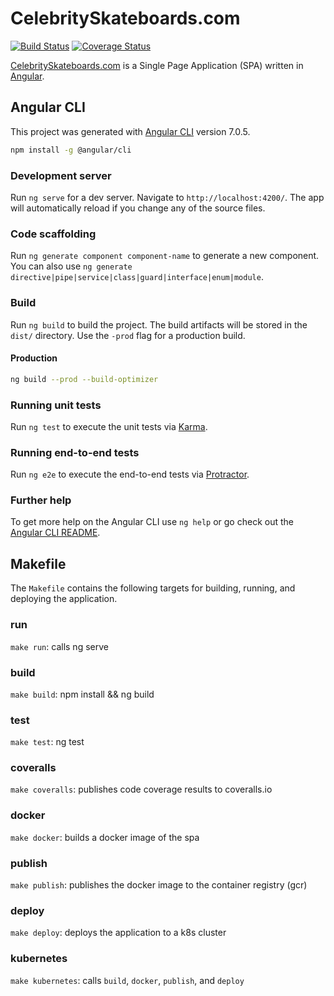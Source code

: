 # CelebritySkateboards.com

[![Build Status](https://jenkins.derekpedersen.com/buildStatus/icon?job=derekpedersen/celebrityskateboards-spa-angular/main&style=plastic&.png)](https://jenkins.derekpedersen.com/job/derekpedersen/job/celebrityskateboards-spa-angular/job/main/)
[![Coverage Status](https://coveralls.io/repos/github/derekpedersen/celebrityskateboards-spa-angular/badge.png?branch=main)](https://coveralls.io/github/derekpedersen/celebrityskateboards-spa-angular)

[CelebritySkateboards.com](https://celebrityskateboards.com) is a Single Page Application (SPA) written in [Angular](https://angular.io).

## Angular CLI

This project was generated with [Angular CLI](https://github.com/angular/angular-cli) version 7.0.5.

```bash
npm install -g @angular/cli
```

### Development server

Run `ng serve` for a dev server. Navigate to `http://localhost:4200/`. The app will automatically reload if you change any of the source files.

### Code scaffolding

Run `ng generate component component-name` to generate a new component. You can also use `ng generate directive|pipe|service|class|guard|interface|enum|module`.

### Build

Run `ng build` to build the project. The build artifacts will be stored in the `dist/` directory. Use the `-prod` flag for a production build.

#### Production

```bash
ng build --prod --build-optimizer
```

### Running unit tests

Run `ng test` to execute the unit tests via [Karma](https://karma-runner.github.io).

### Running end-to-end tests

Run `ng e2e` to execute the end-to-end tests via [Protractor](http://www.protractortest.org/).

### Further help

To get more help on the Angular CLI use `ng help` or go check out the [Angular CLI README](https://github.com/angular/angular-cli/blob/main/README.md).

## Makefile

The `Makefile` contains the following targets for building, running, and deploying the application. 

### run 

`make run`: calls ng serve

### build

`make build`: npm install && ng build

### test

`make test`: ng test

### coveralls

`make coveralls`: publishes code coverage results to coveralls.io

### docker

`make docker`: builds a docker image of the spa

### publish

`make publish`: publishes the docker image to the container registry (gcr)

### deploy

`make deploy`: deploys the application to a k8s cluster

### kubernetes

`make kubernetes`: calls `build`, `docker`, `publish`, and `deploy`